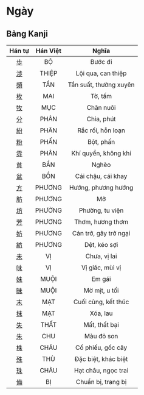 
# Ngày

## Bảng Kanji

| Hán tự | Hán Việt | Nghĩa |
| :---: | :---: | :---: |
| [歩](https://www.tiengnhatdongian.com/kanji/giai-nghia-kanji-%E6%AD%A9) | BỘ | Bước đi |
| [渉](https://www.tiengnhatdongian.com/kanji/giai-nghia-kanji-%E6%B8%89) | THIỆP | Lội qua, can thiệp |
| [頻](https://www.tiengnhatdongian.com/kanji/giai-nghia-kanji-%E9%A0%BB) | TẦN | Tần suất, thường xuyên |
| [枚](https://www.tiengnhatdongian.com/kanji/giai-nghia-kanji-%E6%9E%9A) | MAI | Tờ, tấm |
| [牧](https://www.tiengnhatdongian.com/kanji/giai-nghia-kanji-%E7%89%A7) | MỤC | Chăn nuôi |
| [分](https://www.tiengnhatdongian.com/kanji/giai-nghia-kanji-%E5%88%86) | PHÂN | Chia, phút |
| [紛](https://www.tiengnhatdongian.com/kanji/giai-nghia-kanji-%E7%B4%9B) | PHÂN | Rắc rối, hỗn loạn |
| [粉](https://www.tiengnhatdongian.com/kanji/giai-nghia-kanji-%E7%B2%89) | PHẤN | Bột, phấn |
| [雰](https://www.tiengnhatdongian.com/kanji/giai-nghia-kanji-%E9%9B%B0) | PHÂN | Khí quyển, không khí |
| [貧](https://www.tiengnhatdongian.com/kanji/giai-nghia-kanji-%E8%B2%A7) | BẦN | Nghèo |
| [盆](https://www.tiengnhatdongian.com/kanji/giai-nghia-kanji-%E7%9B%86) | BỒN | Cái chậu, cái khay |
| [方](https://www.tiengnhatdongian.com/kanji/giai-nghia-kanji-%E6%96%B9) | PHƯƠNG | Hướng, phương hướng |
| [肪](https://www.tiengnhatdongian.com/kanji/giai-nghia-kanji-%E8%82%AA) | PHƯƠNG | Mỡ |
| [坊](https://www.tiengnhatdongian.com/kanji/giai-nghia-kanji-%E5%9D%8A) | PHƯỜNG | Phường, tu viện |
| [芳](https://www.tiengnhatdongian.com/kanji/giai-nghia-kanji-%E8%8A%B3) | PHƯƠNG | Thơm, hương thơm |
| [妨](https://www.tiengnhatdongian.com/kanji/giai-nghia-kanji-%E5%A6%A8) | PHƯƠNG | Cản trở, gây trở ngại |
| [紡](https://www.tiengnhatdongian.com/kanji/giai-nghia-kanji-%E7%B4%A1) | PHƯƠNG | Dệt, kéo sợi |
| [未](https://www.tiengnhatdongian.com/kanji/giai-nghia-kanji-%E6%9C%AA) | VỊ | Chưa, vị lai |
| [味](https://www.tiengnhatdongian.com/kanji/giai-nghia-kanji-%E5%91%B3) | VỊ | Vị giác, mùi vị |
| [妹](https://www.tiengnhatdongian.com/kanji/giai-nghia-kanji-%E5%A6%B9) | MUỘI | Em gái |
| [昧](https://www.tiengnhatdongian.com/kanji/giai-nghia-kanji-%E6%98%A7) | MUỘI | Mờ mịt, u tối |
| [末](https://www.tiengnhatdongian.com/kanji/giai-nghia-kanji-%E6%9C%AB) | MẠT | Cuối cùng, kết thúc |
| [抹](https://www.tiengnhatdongian.com/kanji/giai-nghia-kanji-%E6%8A%B9) | MẠT | Xóa, lau |
| [失](https://www.tiengnhatdongian.com/kanji/giai-nghia-kanji-%E5%A4%B1) | THẤT | Mất, thất bại |
| [朱](https://www.tiengnhatdongian.com/kanji/giai-nghia-kanji-%E6%9C%B1) | CHU | Màu đỏ son |
| [株](https://www.tiengnhatdongian.com/kanji/giai-nghia-kanji-%E6%A0%AA) | CHÂU | Cổ phiếu, gốc cây |
| [殊](https://www.tiengnhatdongian.com/kanji/giai-nghia-kanji-%E6%AE%8A) | THÙ | Đặc biệt, khác biệt |
| [珠](https://www.tiengnhatdongian.com/kanji/giai-nghia-kanji-%E7%8F%A0) | CHÂU | Hạt châu, ngọc trai |
| [備](https://www.tiengnhatdongian.com/kanji/giai-nghia-kanji-%E5%82%99) | BỊ | Chuẩn bị, trang bị |

